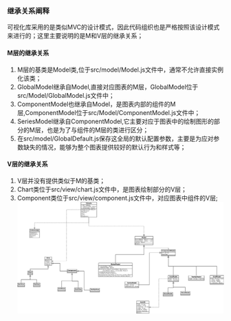 
### 继承关系阐释

可视化库采用的是类似MVC的设计模式，因此代码组织也是严格按照该设计模式来进行的；这里主要说明的是M和V层的继承关系；

#### M层的继承关系

1. M层的基类是Model类,位于src/model/Model.js文件中，通常不允许直接实例化该类；
2. GlobalModel继承自Model,直接对应图表的M层，GlobalModel位于src/Model/GlobalModel.js文件中；
3. ComponentModel也继承自Model，是图表内部的组件的M层,ComponentModel位于src/Model/ComponentModel.js文件中；
4. SeriesModel继承自ComponentModel,它主要对应于图表中的绘制图形的部分的M层，也是为了与组件的M层的类进行区分；
5. 在src/model/GlobalDefault.js保存这全局的默认配置参数，主要是为应对参数缺失的情况，能够为整个图表提供较好的默认行为和样式等；

#### V层的继承关系

1. V层并没有提供类似于M的基类；
2. Chart类位于src/view/chart.js文件中，是图表绘制部分的V层；
3. Component类位于src/view/component.js文件中，对应图表中组件的V层;
![](/images/assets/ycharts_class.svg)

